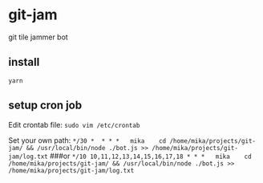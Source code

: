 # git-jam
git tile jammer bot


## install
```yarn```

## setup cron job

Edit crontab file:
```sudo vim /etc/crontab```

Set your own path:
```*/30 *  * * *   mika    cd /home/mika/projects/git-jam/ && /usr/local/bin/node ./bot.js >> /home/mika/projects/git-jam/log.txt```
###or
```*/10 10,11,12,13,14,15,16,17,18 * * *   mika    cd /home/mika/projects/git-jam/ && /usr/local/bin/node ./bot.js >> /home/mika/projects/git-jam/log.txt```
 

